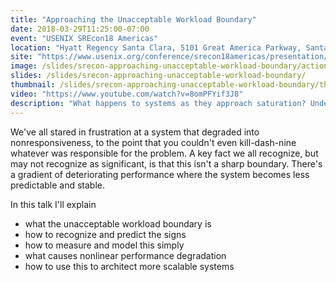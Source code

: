 ```yaml
---
title: "Approaching the Unacceptable Workload Boundary"
date: 2018-03-29T11:25:00-07:00
event: "USENIX SREcon18 Americas"
location: "Hyatt Regency Santa Clara, 5101 Great America Parkway, Santa Clara, CA 95054, USA"
site: "https://www.usenix.org/conference/srecon18americas/presentation/schwartz"
image: /slides/srecon-approaching-unacceptable-workload-boundary/action-balance-fun-305250.jpg
slides: /slides/srecon-approaching-unacceptable-workload-boundary/
thumbnail: /slides/srecon-approaching-unacceptable-workload-boundary/thumbnail.jpg
video: "https://www.youtube.com/watch?v=8omPFYif3J8"
description: "What happens to systems as they approach saturation? Understanding this highly nonlinear region offers the key to avoiding it and building more scalable, resilient systems."
---
```

We've all stared in frustration at a system that degraded into nonresponsiveness, to the point that you couldn't even kill-dash-nine whatever was responsible for the problem. A key fact we all recognize, but may not recognize as significant, is that this isn't a sharp boundary. There's a gradient of deteriorating performance where the system becomes less predictable and stable.

<!--more-->

In this talk I'll explain

- what the unacceptable workload boundary is
- how to recognize and predict the signs
- how to measure and model this simply
- what causes nonlinear performance degradation
- how to use this to architect more scalable systems
